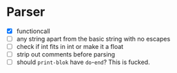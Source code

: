 # Parser

- [x] functioncall
- [ ] any string apart from the basic string with no escapes
- [ ] check if int fits in int or make it a float
- [ ] strip out comments before parsing
- [ ] should `print-blok` have `do`-`end`? This is fucked.
